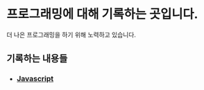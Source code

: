 # 프로그래밍에 대해 기록하는 곳입니다.

더 나은 프로그래밍을 하기 위해 노력하고 있습니다.

## 기록하는 내용들

- ### [Javascript](/javascript/introduction.html)
